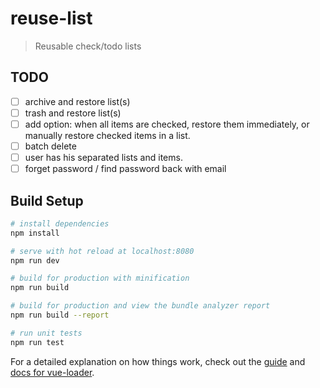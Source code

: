 # reuse-list

> Reusable check/todo lists

## TODO

- [ ] archive and restore list(s)
- [ ] trash and restore list(s)
- [ ] add option: when all items are checked, restore them immediately, or manually restore checked items in a list.
- [ ] batch delete
- [ ] user has his separated lists and items.
- [ ] forget password / find password back with email

## Build Setup

``` bash
# install dependencies
npm install

# serve with hot reload at localhost:8080
npm run dev

# build for production with minification
npm run build

# build for production and view the bundle analyzer report
npm run build --report

# run unit tests
npm run test
```

For a detailed explanation on how things work, check out the [guide](http://vuejs-templates.github.io/webpack/) and [docs for vue-loader](http://vuejs.github.io/vue-loader).
